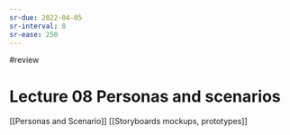 ```yaml
---
sr-due: 2022-04-05
sr-interval: 8
sr-ease: 250
---
```


#review 
# Lecture 08 Personas and scenarios

[[Personas and Scenario]]
[[Storyboards mockups, prototypes]]






